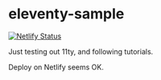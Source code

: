 # eleventy-sample

[![Netlify Status](https://api.netlify.com/api/v1/badges/628bb0e6-9165-469e-8de8-8155aef555ad/deploy-status)](https://app.netlify.com/sites/joyful-eclair-8848f4/deploys)

Just testing out 11ty, and following tutorials.

Deploy on Netlify seems OK.
